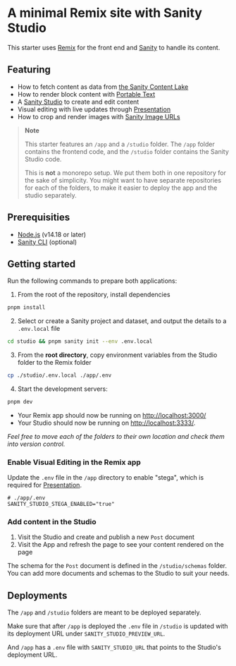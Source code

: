 # A minimal Remix site with Sanity Studio

This starter uses [Remix](https://remix.run/) for the front end and [Sanity](https://sanity.io/) to handle its content.

## Featuring

- How to fetch content as data from [the Sanity Content Lake](https://www.sanity.io/docs/datastore)
- How to render block content with [Portable Text](https://www.sanity.io/docs/presenting-block-text)
- A [Sanity Studio](https://www.sanity.io/docs/sanity-studio) to create and edit content
- Visual editing with live updates through [Presentation](https://www.sanity.io/docs/presentation)
- How to crop and render images with [Sanity Image URLs](https://www.sanity.io/docs/image-url)

> **Note**
>
> This starter features an `/app` and a `/studio` folder. The `/app` folder contains the frontend code, and the `/studio` folder contains the Sanity Studio code.
>
> This is **not** a monorepo setup. We put them both in one repository for the sake of simplicity. You might want to have separate repositories for each of the folders, to make it easier to deploy the app and the studio separately.

## Prerequisities

- [Node.js](https://nodejs.org/en/) (v14.18 or later)
- [Sanity CLI](https://www.sanity.io/docs/getting-started-with-sanity-cli) (optional)

## Getting started

Run the following commands to prepare both applications:

1. From the root of the repository, install dependencies

```sh
pnpm install
```

2. Select or create a Sanity project and dataset, and output the details to a `.env.local` file

```sh
cd studio && pnpm sanity init --env .env.local
```

3. From the **root directory**, copy environment variables from the Studio folder to the Remix folder

```sh
cp ./studio/.env.local ./app/.env
```

4.  Start the development servers:

```sh
pnpm dev
```

- Your Remix app should now be running on [http://localhost:3000/](http://localhost:3000/)
- Your Studio should now be running on [http://localhost:3333/](http://localhost:3333/).

_Feel free to move each of the folders to their own location and check them into version control._

### Enable Visual Editing in the Remix app

Update the `.env` file in the `/app` directory to enable "stega", which is required for [Presentation](https://www.sanity.io/docs/presentation).

```
# ./app/.env
SANITY_STUDIO_STEGA_ENABLED="true"
```

### Add content in the Studio

1. Visit the Studio and create and publish a new `Post` document
2. Visit the App and refresh the page to see your content rendered on the page

The schema for the `Post` document is defined in the `/studio/schemas` folder. You can add more documents and schemas to the Studio to suit your needs.

## Deployments

The `/app` and `/studio` folders are meant to be deployed separately.

Make sure that after `/app` is deployed the `.env` file in `/studio` is updated with its deployment URL under `SANITY_STUDIO_PREVIEW_URL`.

And `/app` has a `.env` file with `SANITY_STUDIO_URL` that points to the Studio's deployment URL.
